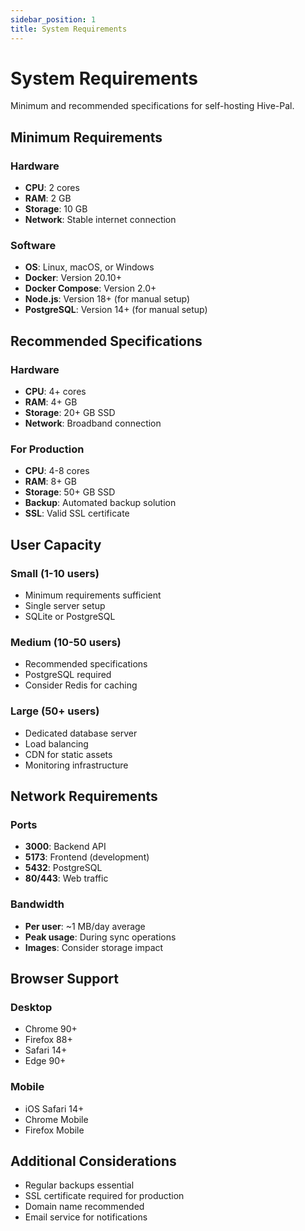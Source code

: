 ```yaml
---
sidebar_position: 1
title: System Requirements
---
```


# System Requirements

Minimum and recommended specifications for self-hosting Hive-Pal.

## Minimum Requirements

### Hardware
- **CPU**: 2 cores
- **RAM**: 2 GB
- **Storage**: 10 GB
- **Network**: Stable internet connection

### Software
- **OS**: Linux, macOS, or Windows
- **Docker**: Version 20.10+
- **Docker Compose**: Version 2.0+
- **Node.js**: Version 18+ (for manual setup)
- **PostgreSQL**: Version 14+ (for manual setup)

## Recommended Specifications

### Hardware
- **CPU**: 4+ cores
- **RAM**: 4+ GB
- **Storage**: 20+ GB SSD
- **Network**: Broadband connection

### For Production
- **CPU**: 4-8 cores
- **RAM**: 8+ GB
- **Storage**: 50+ GB SSD
- **Backup**: Automated backup solution
- **SSL**: Valid SSL certificate

## User Capacity

### Small (1-10 users)
- Minimum requirements sufficient
- Single server setup
- SQLite or PostgreSQL

### Medium (10-50 users)
- Recommended specifications
- PostgreSQL required
- Consider Redis for caching

### Large (50+ users)
- Dedicated database server
- Load balancing
- CDN for static assets
- Monitoring infrastructure

## Network Requirements

### Ports
- **3000**: Backend API
- **5173**: Frontend (development)
- **5432**: PostgreSQL
- **80/443**: Web traffic

### Bandwidth
- **Per user**: ~1 MB/day average
- **Peak usage**: During sync operations
- **Images**: Consider storage impact

## Browser Support

### Desktop
- Chrome 90+
- Firefox 88+
- Safari 14+
- Edge 90+

### Mobile
- iOS Safari 14+
- Chrome Mobile
- Firefox Mobile

## Additional Considerations

- Regular backups essential
- SSL certificate required for production
- Domain name recommended
- Email service for notifications